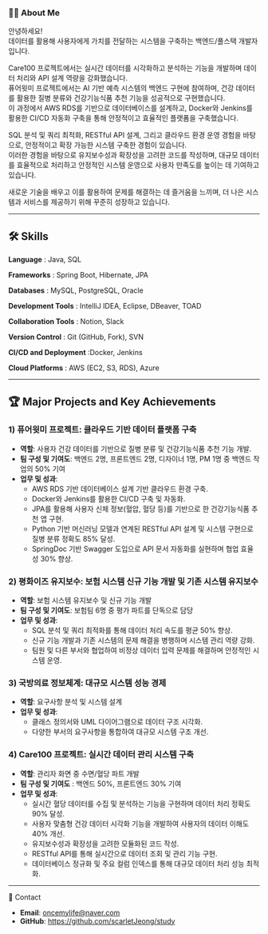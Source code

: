 ### 👩‍💻 About Me

안녕하세요!    
데이터를 활용해 사용자에게 가치를 전달하는 시스템을 구축하는 백엔드/풀스택 개발자입니다.

Care100 프로젝트에서는 실시간 데이터를 시각화하고 분석하는 기능을 개발하며 데이터 처리와 API 설계 역량을 강화했습니다.  
퓨어윗미 프로젝트에서는 AI 기반 예측 시스템의 백엔드 구현에 참여하며, 건강 데이터를 활용한 질병 분류와 건강기능식품 추천 기능을 성공적으로 구현했습니다.  
이 과정에서 AWS RDS를 기반으로 데이터베이스를 설계하고, Docker와 Jenkins를 활용한 CI/CD 자동화 구축을 통해 안정적이고 효율적인 플랫폼을 구축했습니다.  

SQL 분석 및 쿼리 최적화,  RESTful API 설계, 그리고 클라우드 환경 운영 경험을 바탕으로, 안정적이고 확장 가능한 시스템 구축한 경험이 있습니다.   
이러한 경험을 바탕으로 유지보수성과 확장성을 고려한 코드를 작성하며, 대규모 데이터를 효율적으로 처리하고 안정적인 시스템 운영으로 사용자 만족도를 높이는 데 기여하고 있습니다.  

새로운 기술을 배우고 이를 활용하여 문제를 해결하는 데 즐거움을 느끼며, 더 나은 시스템과 서비스를 제공하기 위해 꾸준히 성장하고 있습니다.

---

## 🛠️ Skills

**Language** : Java, SQL

**Frameworks** : Spring Boot, Hibernate, JPA

**Databases** : MySQL, PostgreSQL, Oracle

**Development Tools** : IntelliJ IDEA, Eclipse, DBeaver, TOAD

**Collaboration Tools** : Notion, Slack

**Version Control** : Git (GitHub, Fork), SVN

**CI/CD and Deployment** :Docker, Jenkins

**Cloud Platforms** : AWS (EC2, S3, RDS), Azure


---

## 🏆 Major Projects and Key Achievements

### 1) 퓨어윗미 프로젝트: 클라우드 기반 데이터 플랫폼 구축

- **역할**: 사용자 건강 데이터를 기반으로 질병 분류 및 건강기능식품 추천 기능 개발.
- **팀 구성 및 기여도**: 백엔드 2명, 프론트엔드 2명, 디자이너 1명, PM 1명 중 백엔드 작업의 50% 기여
- **업무 및 성과**:
   - AWS RDS 기반 데이터베이스 설계 기반 클라우드 환경 구축.
   - Docker와 Jenkins를 활용한 CI/CD 구축 및 자동화.
   - JPA를 활용해 사용자 신체 정보(혈압, 혈당 등)를 기반으로 한 건강기능식품 추천 앱 구현.
   - Python 기반 머신러닝 모델과 연계된 RESTful API 설계 및 시스템 구현으로 질병 분류 정확도 85% 달성.
   - SpringDoc 기반 Swagger 도입으로 API 문서 자동화를 실현하며 협업 효율성 30% 향상.

### 2) 평화이즈 유지보수: 보험 시스템 신규 기능 개발 및 기존 시스템 유지보수

- **역할**: 보험 시스템 유지보수 및 신규 기능 개발
- **팀 구성 및 기여도**: 보험팀 6명 중 평가 파트를 단독으로 담당
- **업무 및 성과**:
   - SQL 분석 및 쿼리 최적화를 통해 데이터 처리 속도를 평균 50% 향상.
   - 신규 기능 개발과 기존 시스템의 문제 해결을 병행하며 시스템 관리 역량 강화.
   - 팀원 및 다른 부서와 협업하여 비정상 데이터 입력 문제를 해결하며 안정적인 시스템 운영.

### 3) 국방의료 정보체계: 대규모 시스템 성능 경제

- **역할**: 요구사항 분석 및 시스템 설계
- **업무 및 성과**:
  - 클래스 정의서와 UML 다이어그램으로 데이터 구조 시각화.
  - 다양한 부서의 요구사항을 통합하여 대규모 시스템 구조 개선.

### 4) Care100 프로젝트: 실시간 데이터 관리 시스템 구축

- **역할**: 관리자 화면 중 수면/혈당 파트 개발
- **팀 구성 및 기여도** : 백엔드 50%, 프론트엔드 30% 기여 
- **업무 및 성과**:
  - 실시간 혈당 데이터를 수집 및 분석하는 기능을 구현하며 데이터 처리 정확도 90% 달성.
  - 사용자 맞춤형 건강 데이터 시각화 기능을 개발하여 사용자의 데이터 이해도 40% 개선.
  - 유지보수성과 확장성을 고려한 모듈화된 코드 작성.
  - RESTful API를 통해 실시간으로 데이터 조회 및 관리 기능 구현.
  - 데이터베이스 정규화 및 주요 컬럼 인덱스를 통해 대규모 데이터 처리 성능 최적화.


---
💬 Contact

- **Email**: oncemylife@naver.com
- **GitHub**: https://github.com/scarletJeong/study



